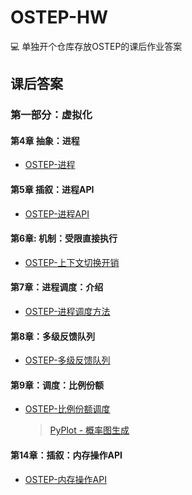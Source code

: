# OSTEP-HW

:computer: 单独开个仓库存放OSTEP的课后作业答案

## 课后答案

### 第一部分：虚拟化

#### 第4章 抽象：进程

* [OSTEP-进程](https://halc.top/2022/03/12/ostep_hw_1)

#### 第5章 插叙：进程API

* [OSTEP-进程API](https://halc.top/2022/03/23/ostep_hw_2/)

#### 第6章: 机制：受限直接执行

* [OSTEP-上下文切换开销](https://halc.top/2022/03/25/ostep_hw_3/)

#### 第7章：进程调度：介绍

* [OSTEP-进程调度方法](https://halc.top/2022/03/28/ostep_hw_4/)

#### 第8章：多级反馈队列

* [OSTEP-多级反馈队列](https://halc.top/2022/04/05/ostep_hw_5/)

#### 第9章：调度：比例份额

* [OSTEP-比例份额调度](https://halc.top/2022/04/09/ostep_hw_6/)
    > [PyPlot - 概率图生成](./lottery/chart.py)

#### 第14章：插叙：内存操作API

* [OSTEP-内存操作API](https://halc.top/2022/04/10/ostep-hw_7/)
